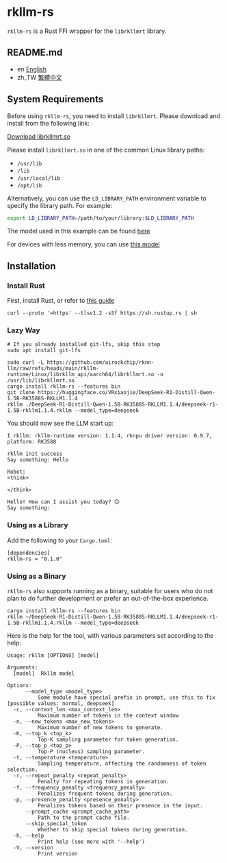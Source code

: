 # rkllm-rs

`rkllm-rs` is a Rust FFI wrapper for the `librkllmrt` library.

## README.md

- en [English](README.md)
- zh_TW [繁體中文](README.zh_TW.md)

## System Requirements

Before using `rkllm-rs`, you need to install `librkllmrt`. Please download and install from the following link:

[Download librkllmrt.so](https://github.com/airockchip/rknn-llm/raw/refs/heads/main/rkllm-runtime/Linux/librkllm_api/aarch64/librkllmrt.so)

Please install `librkllmrt.so` in one of the common Linux library paths:

- `/usr/lib`
- `/lib`
- `/usr/local/lib`
- `/opt/lib`

Alternatively, you can use the `LD_LIBRARY_PATH` environment variable to specify the library path. For example:

```sh
export LD_LIBRARY_PATH=/path/to/your/library:$LD_LIBRARY_PATH
```

The model used in this example can be found [here](https://huggingface.co/VRxiaojie/DeepSeek-R1-Distill-Qwen-7B-RK3588S-RKLLM1.1.4)

For devices with less memory, you can use [this model](https://huggingface.co/VRxiaojie/DeepSeek-R1-Distill-Qwen-1.5B-RK3588S-RKLLM1.1.4)

## Installation

### Install Rust

First, install Rust, or refer to [this guide](https://www.rust-lang.org/tools/install)

```
curl --proto '=https' --tlsv1.2 -sSf https://sh.rustup.rs | sh
```

### Lazy Way

```
# If you already installed git-lfs, skip this step
sudo apt install git-lfs

sudo curl -L https://github.com/airockchip/rknn-llm/raw/refs/heads/main/rkllm-runtime/Linux/librkllm_api/aarch64/librkllmrt.so -o /usr/lib/librkllmrt.so
cargo install rkllm-rs --features bin
git clone https://huggingface.co/VRxiaojie/DeepSeek-R1-Distill-Qwen-1.5B-RK3588S-RKLLM1.1.4
rkllm ./DeepSeek-R1-Distill-Qwen-1.5B-RK3588S-RKLLM1.1.4/deepseek-r1-1.5B-rkllm1.1.4.rkllm --model_type=deepseek
```

You should now see the LLM start up:

```
I rkllm: rkllm-runtime version: 1.1.4, rknpu driver version: 0.9.7, platform: RK3588

rkllm init success
Say something: Hello

Robot: 
<think>

</think>

Hello! How can I assist you today? 😊
Say something:
```

### Using as a Library

Add the following to your `Cargo.toml`:

```
[dependencies]
rkllm-rs = "0.1.0"
```

### Using as a Binary

`rkllm-rs` also supports running as a binary, suitable for users who do not plan to do further development or prefer an out-of-the-box experience.

```
cargo install rkllm-rs --features bin
rkllm ~/DeepSeek-R1-Distill-Qwen-1.5B-RK3588S-RKLLM1.1.4/deepseek-r1-1.5B-rkllm1.1.4.rkllm --model_type=deepseek
```

Here is the help for the tool, with various parameters set according to the help:

```
Usage: rkllm [OPTIONS] [model]

Arguments:
  [model]  Rkllm model

Options:
      --model_type <model_type>
          Some module have special prefix in prompt, use this to fix [possible values: normal, deepseek]
  -c, --context_len <max_context_len>
          Maximum number of tokens in the context window
  -n, --new_tokens <max_new_tokens>
          Maximum number of new tokens to generate.
  -K, --top_k <top_k>
          Top-K sampling parameter for token generation.
  -P, --top_p <top_p>
          Top-P (nucleus) sampling parameter.
  -t, --temperature <temperature>
          Sampling temperature, affecting the randomness of token selection.
  -r, --repeat_penalty <repeat_penalty>
          Penalty for repeating tokens in generation.
  -f, --frequency_penalty <frequency_penalty>
          Penalizes frequent tokens during generation.
  -p, --presence_penalty <presence_penalty>
          Penalizes tokens based on their presence in the input.
      --prompt_cache <prompt_cache_path>
          Path to the prompt cache file.
      --skip_special_token
          Whether to skip special tokens during generation.
  -h, --help
          Print help (see more with '--help')
  -V, --version
          Print version
```